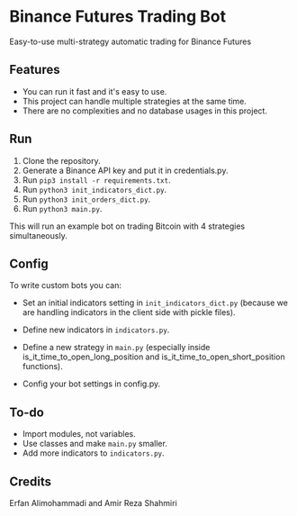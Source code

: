 # Binance Futures Trading Bot

Easy-to-use multi-strategy automatic trading for Binance Futures

## Features

- You can run it fast and it's easy to use.
- This project can handle multiple strategies at the same time.
- There are no complexities and no database usages in this project.

## Run

1. Clone the repository.
2. Generate a Binance API key and put it in credentials.py.
3. Run `pip3 install -r requirements.txt`.
4. Run `python3 init_indicators_dict.py`.
5. Run `python3 init_orders_dict.py`.
6. Run `python3 main.py`.

This will run an example bot on trading Bitcoin with 4 strategies simultaneously. 

## Config

To write custom bots you can:

- Set an initial indicators setting in `init_indicators_dict.py` (because we are handling indicators in the client side with pickle files).

- Define new indicators in `indicators.py`.

- Define a new strategy in `main.py` (especially inside is_it_time_to_open_long_position and is_it_time_to_open_short_position functions).
- Config your bot settings in config.py.

## To-do

- Import modules, not variables.
- Use classes and make `main.py` smaller.
- Add more indicators to `indicators.py`.

## Credits

Erfan Alimohammadi and Amir Reza Shahmiri
